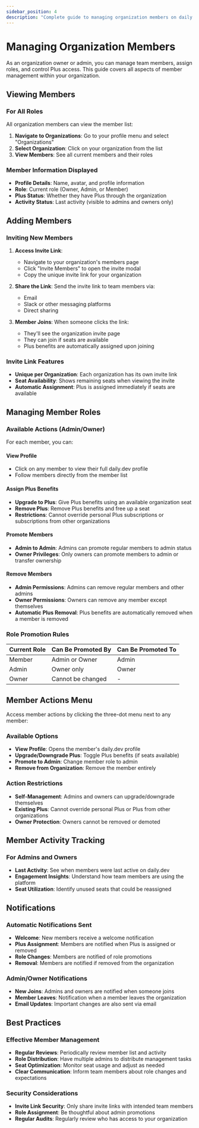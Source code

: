 ```yaml
---
sidebar_position: 4
description: "Complete guide to managing organization members on daily.dev including role management, Plus assignment, member actions, and permission controls for owners and admins."
---
```


# Managing Organization Members

As an organization owner or admin, you can manage team members, assign roles, and control Plus access. This guide covers all aspects of member management within your organization.

## Viewing Members

### For All Roles
All organization members can view the member list:

1. **Navigate to Organizations**: Go to your profile menu and select "Organizations"
2. **Select Organization**: Click on your organization from the list
3. **View Members**: See all current members and their roles

### Member Information Displayed
- **Profile Details**: Name, avatar, and profile information
- **Role**: Current role (Owner, Admin, or Member)
- **Plus Status**: Whether they have Plus through the organization
- **Activity Status**: Last activity (visible to admins and owners only)

## Adding Members

### Inviting New Members

1. **Access Invite Link**: 
   - Navigate to your organization's members page
   - Click "Invite Members" to open the invite modal
   - Copy the unique invite link for your organization

2. **Share the Link**: Send the invite link to team members via:
   - Email
   - Slack or other messaging platforms
   - Direct sharing

3. **Member Joins**: When someone clicks the link:
   - They'll see the organization invite page
   - They can join if seats are available
   - Plus benefits are automatically assigned upon joining

### Invite Link Features
- **Unique per Organization**: Each organization has its own invite link
- **Seat Availability**: Shows remaining seats when viewing the invite
- **Automatic Assignment**: Plus is assigned immediately if seats are available

## Managing Member Roles

### Available Actions (Admin/Owner)

For each member, you can:

#### View Profile
- Click on any member to view their full daily.dev profile
- Follow members directly from the member list

#### Assign Plus Benefits
- **Upgrade to Plus**: Give Plus benefits using an available organization seat
- **Remove Plus**: Remove Plus benefits and free up a seat
- **Restrictions**: Cannot override personal Plus subscriptions or subscriptions from other organizations

#### Promote Members
- **Admin to Admin**: Admins can promote regular members to admin status
- **Owner Privileges**: Only owners can promote members to admin or transfer ownership

#### Remove Members
- **Admin Permissions**: Admins can remove regular members and other admins
- **Owner Permissions**: Owners can remove any member except themselves
- **Automatic Plus Removal**: Plus benefits are automatically removed when a member is removed

### Role Promotion Rules

| Current Role | Can Be Promoted By | Can Be Promoted To |
|--------------|-------------------|-------------------|
| Member | Admin or Owner | Admin |
| Admin | Owner only | Owner |
| Owner | Cannot be changed | - |

## Member Actions Menu

Access member actions by clicking the three-dot menu next to any member:

### Available Options
- **View Profile**: Opens the member's daily.dev profile
- **Upgrade/Downgrade Plus**: Toggle Plus benefits (if seats available)
- **Promote to Admin**: Change member role to admin
- **Remove from Organization**: Remove the member entirely

### Action Restrictions
- **Self-Management**: Admins and owners can upgrade/downgrade themselves
- **Existing Plus**: Cannot override personal Plus or Plus from other organizations
- **Owner Protection**: Owners cannot be removed or demoted

## Member Activity Tracking

### For Admins and Owners
- **Last Activity**: See when members were last active on daily.dev
- **Engagement Insights**: Understand how team members are using the platform
- **Seat Utilization**: Identify unused seats that could be reassigned

## Notifications

### Automatic Notifications Sent
- **Welcome**: New members receive a welcome notification
- **Plus Assignment**: Members are notified when Plus is assigned or removed
- **Role Changes**: Members are notified of role promotions
- **Removal**: Members are notified if removed from the organization

### Admin/Owner Notifications
- **New Joins**: Admins and owners are notified when someone joins
- **Member Leaves**: Notification when a member leaves the organization
- **Email Updates**: Important changes are also sent via email

## Best Practices

### Effective Member Management
- **Regular Reviews**: Periodically review member list and activity
- **Role Distribution**: Have multiple admins to distribute management tasks
- **Seat Optimization**: Monitor seat usage and adjust as needed
- **Clear Communication**: Inform team members about role changes and expectations

### Security Considerations
- **Invite Link Security**: Only share invite links with intended team members
- **Role Assignment**: Be thoughtful about admin promotions
- **Regular Audits**: Regularly review who has access to your organization